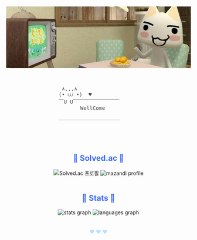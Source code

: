 ![headerimage](image/header.jpg)

<br>
<div align="left">
    <pre style="border-bottom: none; color: rgba(44, 44, 44, 0.87); background-color: transparent; font-family: monospace; text-align: left;">
                  ∧,,,∧  
                 (• ⩊ •)  ♥
                 ￣U U￣￣￣￣￣￣￣￣￣ 
                        WellCome
                        　    
                 ￣￣￣￣￣￣￣￣￣￣￣￣
    </pre>
</div>

<br>
<div align="center">
    <h2 style="border-bottom: none; color: rgba(33, 85, 255, 0.87);"> 
       🐳 Solved.ac 🐳
    </h2> 
    <img src="http://mazassumnida.wtf/api/v2/generate_badge?boj=0w0n" alt="Solved.ac 프로필"/>  
    <img src="http://mazandi.herokuapp.com/api?handle=0w0n&theme=warm" alt="mazandi profile"/>
</div>

<br>

<!-- <hr style="width: 100%; height: 0; border: none; border-top: 1px dashed #d8dee4;"> -->

<div align="center">
    <h2 style="border-bottom: none; color: rgba(33, 85, 255, 0.87);"> 
       🚀 Stats 🚀 
    </h2>
    <img src="https://github-readme-stats.vercel.app/api?username=0w0n2&hide_title=false&hide_rank=true&show_icons=true&include_all_commits=true&count_private=true&disable_animations=false&theme=light&locale=en&hide_border=true" height="150" alt="stats graph"/>
    <img src="https://github-readme-stats.vercel.app/api/top-langs?username=solar&locale=en&hide_title=false&layout=compact&card_width=320&langs_count=5&theme=light&hide_border=true" height="150" alt="languages graph"/>
</div>

<br>
<div align="center">
    <h4 style="border-bottom: none; color: rgba(172, 218, 255, 0.87);">   
        ♥ ♥ ♥
</div>
<br>